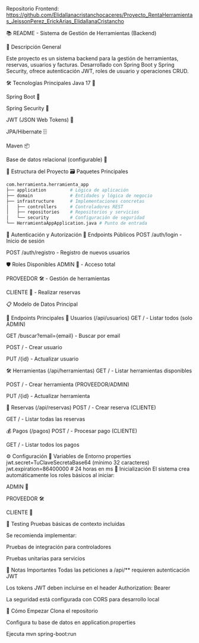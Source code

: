 Repositorio Frontend: https://github.com/Elidallanacristanchocaceres/Proyecto_RentaHerramientas_JeissonPerez_ErickArias_ElidallanaCristancho 

📚 README - Sistema de Gestión de Herramientas (Backend)

🌟 Descripción General

Este proyecto es un sistema backend para la gestión de herramientas, reservas, usuarios y facturas. Desarrollado con Spring Boot y Spring Security, ofrece autenticación JWT, roles de usuario y operaciones CRUD.

🛠️ Tecnologías Principales
Java 17 🍵

Spring Boot 🚀

Spring Security 🔐

JWT (JSON Web Tokens) 🔑

JPA/Hibernate 🗄️

Maven 📦

Base de datos relacional (configurable) 💾

📂 Estructura del Proyecto
🗃️ Paquetes Principales
````bash
com.herramienta.herramienta_app
├── application         # Lógica de aplicación
├── domain              # Entidades y lógica de negocio
├── infrastructure      # Implementaciones concretas
│   ├── controllers     # Controladores REST
│   ├── repositories    # Repositorios y servicios
│   └── security        # Configuración de seguridad
└── HerramientaAppApplication.java # Punto de entrada
````
🔐 Autenticación y Autorización
📌 Endpoints Públicos
POST /auth/login - Inicio de sesión

POST /auth/registro - Registro de nuevos usuarios

🛡️ Roles Disponibles
ADMIN 👑 - Acceso total

PROVEEDOR 🛠️ - Gestión de herramientas

CLIENTE 👤 - Realizar reservas

📋 Modelo de Datos Principal

🚀 Endpoints Principales
👥 Usuarios (/api/usuarios)
GET / - Listar todos (solo ADMIN)

GET /buscar?email={email} - Buscar por email

POST / - Crear usuario

PUT /{id} - Actualizar usuario

🛠️ Herramientas (/api/herramientas)
GET / - Listar herramientas disponibles

POST / - Crear herramienta (PROVEEDOR/ADMIN)

PUT /{id} - Actualizar herramienta

📅 Reservas (/api/reservas)
POST / - Crear reserva (CLIENTE)

GET / - Listar todas las reservas

💰 Pagos (/pagos)
POST / - Procesar pago (CLIENTE)

GET / - Listar todos los pagos

⚙️ Configuración
🔧 Variables de Entorno
properties
jwt.secret=TuClaveSecretaBase64 (mínimo 32 caracteres)
jwt.expiration=86400000 # 24 horas en ms
🏁 Inicialización
El sistema crea automáticamente los roles básicos al iniciar:

ADMIN 👑

PROVEEDOR 🛠️

CLIENTE 👤

🧪 Testing
Pruebas básicas de contexto incluidas

Se recomienda implementar:

Pruebas de integración para controladores

Pruebas unitarias para servicios

📌 Notas Importantes
Todas las peticiones a /api/** requieren autenticación JWT

Los tokens JWT deben incluirse en el header Authorization: Bearer <token>

La seguridad está configurada con CORS para desarrollo local

🚀 Cómo Empezar
Clona el repositorio

Configura tu base de datos en application.properties

Ejecuta mvn spring-boot:run
